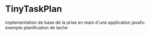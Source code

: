 # TinyTaskPlan
implementation de base de la prise en main d'une application javafx: exemple planification de tache
